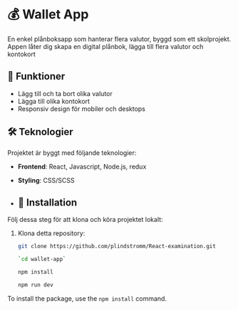 # 💰 Wallet App

En enkel plånboksapp som hanterar flera valutor, byggd som ett skolprojekt. Appen låter dig skapa en digital plånbok, lägga till flera valutor och kontokort

## 🚀 Funktioner

- Lägg till och ta bort olika valutor
- Lägga till olika kontokort
- Responsiv design för mobiler och desktops


## 🛠️ Teknologier

Projektet är byggt med följande teknologier:

- **Frontend**: React, Javascript, Node.js, redux
- **Styling**: CSS/SCSS

- ## 📝 Installation

Följ dessa steg för att klona och köra projektet lokalt:

1. Klona detta repository:
   ```bash
   git clone https://github.com/plindstromm/React-examination.git

   `cd wallet-app`

   npm install

   npm run dev

To install the package, use the `npm install` command.
